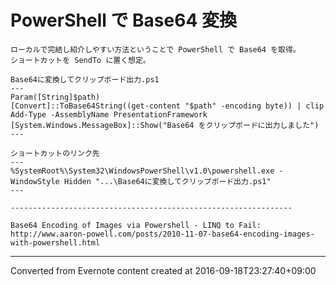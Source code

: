 # PowerShell で Base64 変換
```
ローカルで完結し紹介しやすい方法ということで PowerShell で Base64 を取得。
ショートカットを SendTo に置く想定。

Base64に変換してクリップボード出力.ps1
---
Param([String]$path)
[Convert]::ToBase64String((get-content "$path" -encoding byte)) | clip
Add-Type -AssemblyName PresentationFramework
[System.Windows.MessageBox]::Show("Base64 をクリップボードに出力しました")
---

ショートカットのリンク先
---
%SystemRoot%\System32\WindowsPowerShell\v1.0\powershell.exe -WindowStyle Hidden "...\Base64に変換してクリップボード出力.ps1"
---

---------------------------------------------------------------

Base64 Encoding of Images via Powershell - LINQ to Fail:
http://www.aaron-powell.com/posts/2010-11-07-base64-encoding-images-with-powershell.html
```

------------------------------------------------------------------------

Converted from Evernote content created at 2016-09-18T23:27:40+09:00